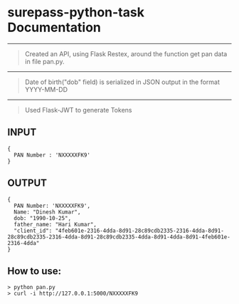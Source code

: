 # surepass-python-task Documentation
---
> Created an API, using Flask Restex, around the function get pan data in file pan.py.
---
> Date of birth("dob" field) is serialized in JSON output in the format YYYY-MM-DD
---
> Used Flask-JWT to generate Tokens
## INPUT
```
{
  PAN Number : 'NXXXXXFK9'
}
```
## OUTPUT
```
{
  PAN Number: 'NXXXXXFK9',
  Name: "Dinesh Kumar",
  dob: "1990-10-25",
  father_name: "Hari Kumar",
  "client_id": "4feb601e-2316-4dda-8d91-28c89cdb2335-2316-4dda-8d91-28c89cdb2335-2316-4dda-8d91-28c89cdb2335-4dda-8d91-4dda-8d91-4feb601e-2316-4dda"
}
```
## How to use:
```
> python pan.py
> curl -i http://127.0.0.1:5000/NXXXXXFK9
```
